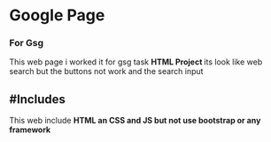  <h1> Google Page </h1>
<h3> For Gsg </h3>
<p> This web page i worked it for gsg task <strong> HTML Project </strong> its look like web search but the buttons not work and the search input
</p>

 <h2> #Includes </h2>

<p> This web include <strong> HTML an CSS and JS but not use bootstrap or any framework  </strong> </p>
